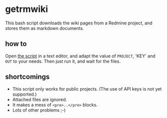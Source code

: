 # getrmwiki

This bash script downloads the wiki pages from a Redmine project, and
stores them as markdown documents.

## how to

Open [the script](getrmwiki.sh) in a text editor, and adapt the value of `PROJECT`,
'KEY' and `OUT` to your needs. Then just run it, and wait for the files.

## shortcomings

* This script only works for public projects. (The use of API keys is not
  yet supported.)
* Attached files are ignored.
* It makes a mess of `<pre>..</pre>` blocks.
* Lots of other problems ;-)
